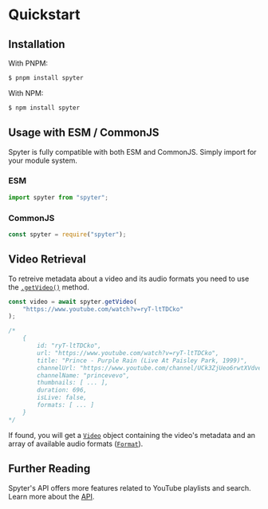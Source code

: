 # Quickstart
## Installation
With PNPM:
```bash
$ pnpm install spyter
```

With NPM:
```bash
$ npm install spyter
```

## Usage with ESM / CommonJS
Spyter is fully compatible with both ESM and CommonJS. Simply import for your module system.

### ESM
```ts
import spyter from "spyter";
```

### CommonJS
```ts
const spyter = require("spyter");
```

## Video Retrieval
To retreive metadata about a video and its audio formats you need to use the [`.getVideo()`](/api/videos?id=getvideourl-options) method.

```ts
const video = await spyter.getVideo(
    "https://www.youtube.com/watch?v=ryT-ltTDCko"
);

/*
    {
        id: "ryT-ltTDCko",
        url: "https://www.youtube.com/watch?v=ryT-ltTDCko",
        title: "Prince - Purple Rain (Live At Paisley Park, 1999)",
        channelUrl: "https://www.youtube.com/channel/UCk3ZjUeo6rwtXVdvelevVag",
        channelName: "princevevo",
        thumbnails: [ ... ],
        duration: 696,
        isLive: false,
        formats: [ ... ]
    }
*/
```

If found, you will get a [`Video`](api/videos?id=video) object containing the video's metadata and an array of available audio formats ([`Format`](api/videos?id=format)).

## Further Reading

Spyter's API offers more features related to YouTube playlists and search. Learn more about the [API](api.md).